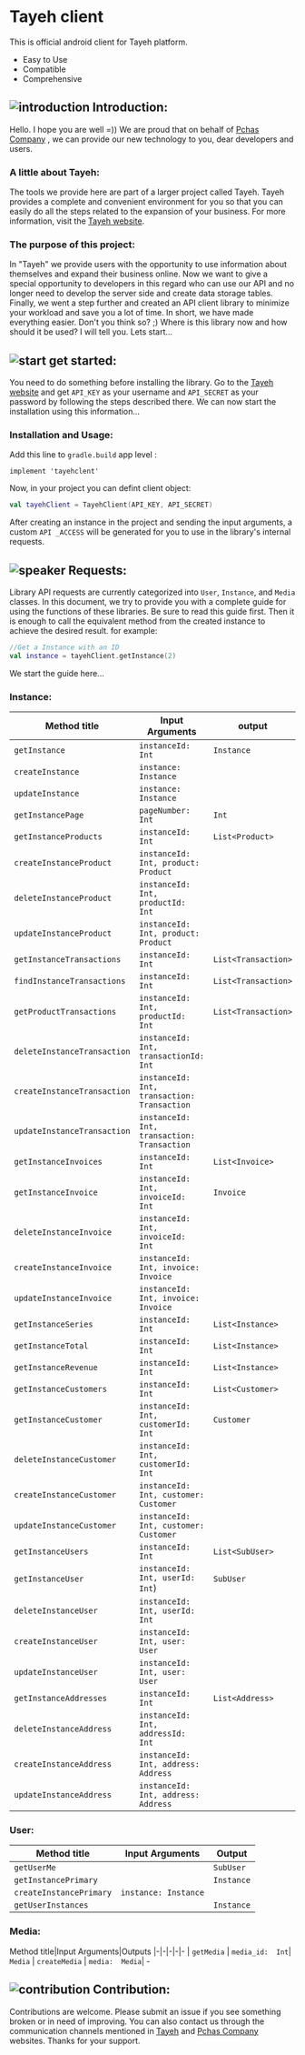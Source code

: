 # Tayeh client

This is official android client for Tayeh platform.

-   Easy to Use
-   Compatible
-   Comprehensive
## ![introduction](https://img.icons8.com/nolan/40/training.png) Introduction:
Hello. I hope you are well =))
We are proud that on behalf of [Pchas Company](https://pchas.ir/) , we can provide our new technology to you, dear developers and users.
### A little about Tayeh:
The tools we provide here are part of a larger project called Tayeh.
Tayeh provides a complete and convenient environment for you so that you can easily do all the steps related to the expansion of your business.
For more information, visit the [Tayeh website](https://tayeh.ir/).
### The purpose of this project:
In "Tayeh" we provide users with the opportunity to use information about themselves and expand their business online.
Now we want to give a special opportunity to developers in this regard who can use our API and no longer need to develop the server side and create data storage tables.
Finally, we went a step further and created an API client library to minimize your workload and save you a lot of time.
In short, we have made everything easier. Don't you think so? ;)
Where is this library now and how should it be used? I will tell you.
Lets start...
## ![start](https://img.icons8.com/nolan/40/start.png) get started:
You need to do something before installing the library.
Go to the [Tayeh website](https://tayeh.ir/) and get `API_KEY` as your username and `API_SECRET` as your password by following the steps described there.
We can now start the installation using this information...
### Installation and Usage:
Add this line to `gradle.build` app level :
```
implement 'tayehclent'
```
Now, in your project you can defint client object:
```kotlin
val tayehClient = TayehClient(API_KEY, API_SECRET)
```
After creating an instance in the project and sending the input arguments, a custom `API _ACCESS` will be generated for you to use in the library's internal requests.

## ![speaker](https://img.icons8.com/nolan/40/speaker.png) Requests:
Library API requests are currently categorized into `User`, `Instance`, and `Media` classes.
In this document, we try to provide you with a complete guide for using the functions of these libraries. Be sure to read this guide first.
Then it is enough to call the equivalent method from the created instance to achieve the desired result.
for example:

```kotlin
//Get a Instance with an ID 
val instance = tayehClient.getInstance(2)
```

We start the guide here...

### Instance:
Method title|Input Arguments| output
|-|-|-
| `getInstance` |`instanceId: Int`| `Instance`
| `createInstance` |`instance: Instance`|
| `updateInstance` |`instance: Instance`|
| `getInstancePage` |`pageNumber:  Int` | `Int`
| `getInstanceProducts` |`instanceId:  Int` | `List<Product>`
| `createInstanceProduct` |`instanceId:  Int, product:  Product` |
| `deleteInstanceProduct` |`instanceId:  Int, productId:  Int`|
| `updateInstanceProduct` |`instanceId:  Int, product:  Product`|
| `getInstanceTransactions` |`instanceId:  Int`| `List<Transaction>`
| `findInstanceTransactions` |`instanceId:  Int`| `List<Transaction>`
| `getProductTransactions` |`instanceId:  Int, productId:  Int`| `List<Transaction>`
| `deleteInstanceTransaction` |`instanceId:  Int, transactionId:  Int`|
| `createInstanceTransaction` |`instanceId:  Int, transaction:  Transaction`|
| `updateInstanceTransaction` |`instanceId:  Int, transaction:  Transaction`|
| `getInstanceInvoices` |`instanceId:  Int`| `List<Invoice>`
| `getInstanceInvoice` |`instanceId:  Int, invoiceId:  Int`| `Invoice`
| `deleteInstanceInvoice` |`instanceId:  Int, invoiceId:  Int`|
| `createInstanceInvoice` |`instanceId:  Int, invoice:  Invoice`|
| `updateInstanceInvoice` |`instanceId:  Int, invoice:  Invoice`|
| `getInstanceSeries` |`instanceId:  Int`| `List<Instance>`
| `getInstanceTotal` |`instanceId:  Int`| `List<Instance>`
| `getInstanceRevenue` |`instanceId:  Int`| `List<Instance>`
| `getInstanceCustomers` |`instanceId:  Int`| `List<Customer>`
| `getInstanceCustomer` |`instanceId:  Int, customerId:  Int`| `Customer`
| `deleteInstanceCustomer` |`instanceId:  Int, customerId:  Int`|
| `createInstanceCustomer` |`instanceId:  Int, customer:  Customer`|
| `updateInstanceCustomer` |`instanceId:  Int, customer:  Customer`|
| `getInstanceUsers` |`instanceId:  Int`| `List<SubUser>`
| `getInstanceUser` |`instanceId:  Int, userId:  Int`)| `SubUser`
| `deleteInstanceUser` |`instanceId:  Int, userId:  Int`|
| `createInstanceUser` |`instanceId:  Int, user:  User`|
| `updateInstanceUser` |`instanceId:  Int, user:  User`|
| `getInstanceAddresses` |`instanceId:  Int`| `List<Address>`
| `deleteInstanceAddress` |`instanceId:  Int, addressId:  Int`|
| `createInstanceAddress` |`instanceId:  Int, address:  Address`|
| `updateInstanceAddress` |`instanceId:  Int, address:  Address`|

### User:
Method title|Input Arguments|Output
|-|-|-
| `getUserMe` | | `SubUser`
| `getInstancePrimary` || `Instance`
| `createInstancePrimary` |`instance: Instance` |
| `getUserInstances` | | `Instance`
### Media:
Method title|Input Arguments|Outputs
|-|-|-|-|-
| `getMedia` | `media_id:  Int`| `Media`
| `createMedia` | `media:  Media`| -
## ![contribution](https://img.icons8.com/cotton/40/crowdfunding.png) Contribution:
Contributions are welcome. Please submit an issue if you see something broken or in need of improving.
You can also contact us through the communication channels mentioned in [Tayeh](https://tayeh.ir/) and [Pchas Company](https://pchas.ir/) websites.
Thanks for your support.